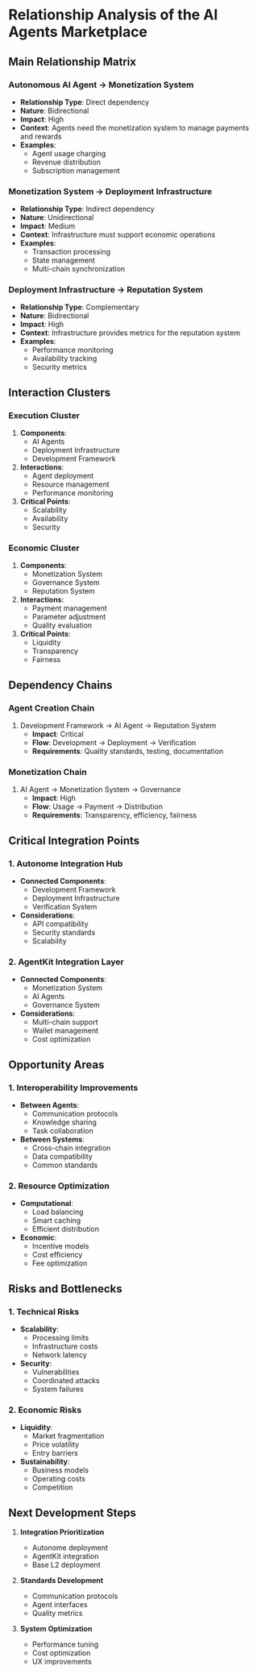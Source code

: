 # Relationship Analysis of the AI Agents Marketplace

## Main Relationship Matrix

### Autonomous AI Agent → Monetization System
- **Relationship Type**: Direct dependency
- **Nature**: Bidirectional
- **Impact**: High
- **Context**: Agents need the monetization system to manage payments and rewards
- **Examples**:
  - Agent usage charging
  - Revenue distribution
  - Subscription management

### Monetization System → Deployment Infrastructure
- **Relationship Type**: Indirect dependency
- **Nature**: Unidirectional
- **Impact**: Medium
- **Context**: Infrastructure must support economic operations
- **Examples**:
  - Transaction processing
  - State management
  - Multi-chain synchronization

### Deployment Infrastructure → Reputation System
- **Relationship Type**: Complementary
- **Nature**: Bidirectional
- **Impact**: High
- **Context**: Infrastructure provides metrics for the reputation system
- **Examples**:
  - Performance monitoring
  - Availability tracking
  - Security metrics

## Interaction Clusters

### Execution Cluster
1. **Components**:
   - AI Agents
   - Deployment Infrastructure
   - Development Framework
2. **Interactions**:
   - Agent deployment
   - Resource management
   - Performance monitoring
3. **Critical Points**:
   - Scalability
   - Availability
   - Security

### Economic Cluster
1. **Components**:
   - Monetization System
   - Governance System
   - Reputation System
2. **Interactions**:
   - Payment management
   - Parameter adjustment
   - Quality evaluation
3. **Critical Points**:
   - Liquidity
   - Transparency
   - Fairness

## Dependency Chains

### Agent Creation Chain
1. Development Framework → AI Agent → Reputation System
   - **Impact**: Critical
   - **Flow**: Development → Deployment → Verification
   - **Requirements**: Quality standards, testing, documentation

### Monetization Chain
1. AI Agent → Monetization System → Governance
   - **Impact**: High
   - **Flow**: Usage → Payment → Distribution
   - **Requirements**: Transparency, efficiency, fairness

## Critical Integration Points

### 1. Autonome Integration Hub
- **Connected Components**:
  - Development Framework
  - Deployment Infrastructure
  - Verification System
- **Considerations**:
  - API compatibility
  - Security standards
  - Scalability

### 2. AgentKit Integration Layer
- **Connected Components**:
  - Monetization System
  - AI Agents
  - Governance System
- **Considerations**:
  - Multi-chain support
  - Wallet management
  - Cost optimization

## Opportunity Areas

### 1. Interoperability Improvements
- **Between Agents**:
  - Communication protocols
  - Knowledge sharing
  - Task collaboration
- **Between Systems**:
  - Cross-chain integration
  - Data compatibility
  - Common standards

### 2. Resource Optimization
- **Computational**:
  - Load balancing
  - Smart caching
  - Efficient distribution
- **Economic**:
  - Incentive models
  - Cost efficiency
  - Fee optimization

## Risks and Bottlenecks

### 1. Technical Risks
- **Scalability**:
  - Processing limits
  - Infrastructure costs
  - Network latency
- **Security**:
  - Vulnerabilities
  - Coordinated attacks
  - System failures

### 2. Economic Risks
- **Liquidity**:
  - Market fragmentation
  - Price volatility
  - Entry barriers
- **Sustainability**:
  - Business models
  - Operating costs
  - Competition

## Next Development Steps

1. **Integration Prioritization**
   - Autonome deployment
   - AgentKit integration
   - Base L2 deployment

2. **Standards Development**
   - Communication protocols
   - Agent interfaces
   - Quality metrics

3. **System Optimization**
   - Performance tuning
   - Cost optimization
   - UX improvements
